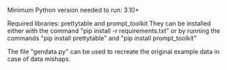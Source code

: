 Minimum Python version needed to run: 3.10+

Required libraries: prettytable and prompt_toolkit
They can be installed either with the command "pip install -r requirements.txt"
or by running the commands "pip install prettytable" and "pip install prompt_toolkit"

The file "gendata.py" can be used to recreate the original example data in case of data mishaps.
